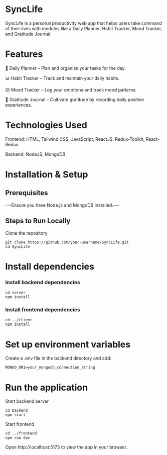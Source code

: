 # SyncLife

SyncLife is a personal productivity web app that helps users take command of their lives with modules like a Daily Planner, Habit Tracker, Mood Tracker, and Gratitude Journal.

# Features

📅 Daily Planner – Plan and organize your tasks for the day.

📊 Habit Tracker – Track and maintain your daily habits.

😊 Mood Tracker – Log your emotions and track mood patterns.

🙏 Gratitude Journal – Cultivate gratitude by recording daily positive experiences.

# Technologies Used

Frontend: HTML, Tailwind CSS, JavaScript, ReactJS, Redux-Toolkit, React-Redux

Backend: NodeJS, MongoDB

# Installation & Setup

## Prerequisites

---Ensure you have Node.js and MongoDB installed.---

## Steps to Run Locally

Clone the repository

    git clone https://github.com/your-username/SyncLife.git
    cd SyncLife

# Install dependencies

### Install backend dependencies

    cd server
    npm install

### Install frontend dependencies 

    cd ../client
    npm install

# Set up environment variables

Create a .env file in the backend directory and add:

    MONGO_URI=your_mongodb_connection_string

# Run the application

Start backend server
    
    cd backend
    npm start

Start frontend

    cd ../frontend
    npm run dev

Open http://localhost:5173 to view the app in your browser.


